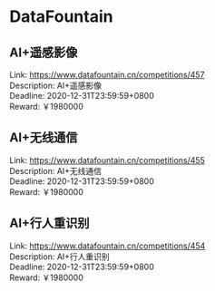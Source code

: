 # DataFountain



## AI+遥感影像

Link: https://www.datafountain.cn/competitions/457  
Description: AI+遥感影像  
Deadline: 2020-12-31T23:59:59+0800  
Reward: ￥1980000  


## AI+无线通信

Link: https://www.datafountain.cn/competitions/455  
Description: AI+无线通信  
Deadline: 2020-12-31T23:59:59+0800  
Reward: ￥1980000  


## AI+行人重识别

Link: https://www.datafountain.cn/competitions/454  
Description: AI+行人重识别  
Deadline: 2020-12-31T23:59:59+0800  
Reward: ￥1980000  

